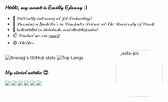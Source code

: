 ### 𝐻𝑒𝓁𝓁𝑜, 𝓂𝓎 𝓃𝒶𝓂𝑒 𝒾𝓈 𝐸𝓂𝒾𝓁𝓁𝓎 𝐸𝒻𝒶𝓃𝓃𝓎 :)

- 🔭 𝒞𝓊rr𝑒𝓃𝓉𝓁𝓎 𝒾𝓃𝓉𝑒𝓇𝓃𝒾𝓃𝑔 𝒶𝓉 𝒥𝒾𝓉 𝒯𝑒𝒸𝒽𝓃𝑜𝓁𝑜𝑔𝓎!
- 🌱 𝒫𝓊𝓇𝓈𝓊𝒾𝓃𝑔 𝒶 𝐵𝒶𝒸𝒽𝑒𝓁𝑜𝓇’𝓈 𝒾𝓃 𝒞𝑜𝓂𝓅𝓊𝓉𝑒𝓇 𝒮𝒸𝒾𝑒𝓃𝒸𝑒 𝒶𝓉 𝒯𝒽𝑒 𝒰𝓃𝒾𝓋𝑒𝓇𝓈𝒾𝓉𝓎 𝑜𝒻 𝒞𝑒𝒶𝓇á
- 💬 𝐼𝓃𝓉𝑒𝓇𝑒𝑠𝓉𝑒𝒹 𝒾𝓃 𝒹𝒶𝓉𝒶𝒷𝒶𝓈𝑒𝓈 𝒶𝓃𝒹 𝒹𝑒𝓋𝑒𝓁𝑜𝓅𝓂𝑒𝓃𝓉
- 📫 𝒞𝑜𝓃𝓉𝒶𝒸𝓉 𝓂𝑒 𝓋𝒾𝒶 <a href = "mailto:emillydalmeida@gmail.com">𝑒𝓂𝒶𝒾𝓁</a>
- 😄 𝒮𝒽𝑒/𝒽𝑒𝓇

<img align="right" alt="Rafa-pic" height="150" style="border-radius:50px;" src="https://user-images.githubusercontent.com/47991400/228646628-56b6d968-fc67-4318-923c-f41d4fb4a85b.gif">

##

![Anurag's GitHub stats](https://github-readme-stats.vercel.app/api?username=emillydalmeida&show_icons=true&theme=omni)
![Top Langs](https://github-readme-stats.vercel.app/api/top-langs/?username=emillydalmeida&layout=compact&theme=omni)

##

### 𝑀𝓎 𝓈𝑜𝒸𝒾𝒶𝓁 𝓂𝑒𝒹𝒾𝒶 😊

  <a href="https://www.youtube.com/channel/UCfcW44WYsRsGeKWHnqgEriQ" target="_blank"><img src="https://img.shields.io/badge/YouTube-FF0000?style=for-the-badge&logo=youtube&logoColor=white" target="_blank"></a>
  <a href="https://instagram.com/emillydalmeida" target="_blank"><img src="https://img.shields.io/badge/-Instagram-%23E4405F?style=for-the-badge&logo=instagram&logoColor=white" target="_blank"></a>
 	<a href="https://www.twitch.tv/emyefanny" target="_blank"><img src="https://img.shields.io/badge/Twitch-9146FF?style=for-the-badge&logo=twitch&logoColor=white" target="_blank"></a>
  <a href = "mailto:emillydalmeida@gmail.com"><img src="https://img.shields.io/badge/-Gmail-%23333?style=for-the-badge&logo=gmail&logoColor=white" target="_blank"></a>
  <a href="https://www.linkedin.com/in/emilly-almeida-638535270/" target="_blank"><img src="https://img.shields.io/badge/-LinkedIn-%230077B5?style=for-the-badge&logo=linkedin&logoColor=white" target="_blank"></a> 
  <a href="https://steamcommunity.com/id/babyemy" target="_blank"><img src="https://img.shields.io/badge/Steam-000000?style=for-the-badge&logo=steam&logoColor=white" target="_blank"></a>


